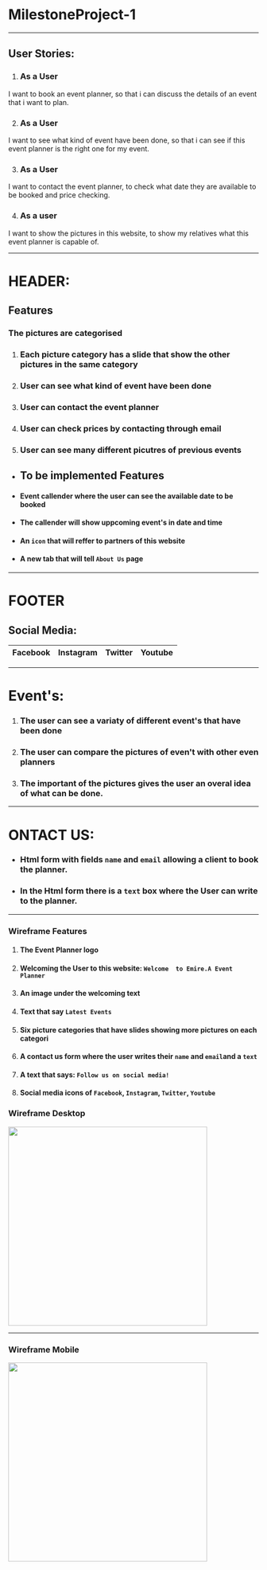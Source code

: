 # MilestoneProject-1
---
## User Stories:

1. ### As a User
I want to book an event planner, 
so that i can discuss the details of an event that i want to plan.

2. ### As a User
I want to see what kind of event have been done, 
so that i can see if this event planner is the right one for my event.

3. ### As a User
I want to contact the event planner, 
to check what date they are available to be booked and price checking.

4. ### As a user
I want to show the pictures in this website, 
to show my relatives what this event planner is capable of.

---

# HEADER:
## Features

### The pictures are categorised
1. ### Each picture category has a slide that show the other pictures in the same category
2. ### User can see what kind of event have been done 
3. ### User can contact the event planner
4. ### User can check prices by contacting through email
5. ### User can see many different picutres of previous events

- ## To be implemented Features
- #### Event callender where the user can see the available date to be booked
- #### The callender will show uppcoming event's in date and time
- #### An `icon` that will reffer to partners of this website
- #### A new tab that will tell `About Us` page 
---
# FOOTER
## Social Media:

| Facebook | Instagram |Twitter | Youtube | 
| --- | --- | --- |  --- | 
---
# Event's:
1. ### The user can see a variaty of different event's that have been done
2. ### The user can compare the pictures of even't with other even planners
3. ### The important of the pictures gives the user an overal idea of what can be done.
---
# ONTACT US: 
 - ### Html form with fields `name` and `email` allowing a client to book the planner.
 - ### In the Html form there is a `text` box where the User can write to the planner.
 ---
 
 ### Wireframe Features
 1. #### The Event Planner logo
 2. #### Welcoming the User to this website: `Welcome  to Emire.A Event Planner`
 3. #### An image under the welcoming text
 4. #### Text that say `Latest Events`
 5. #### Six picture categories that have slides showing more pictures on each categori
 6. #### A contact us form where the user writes their `name` and `email`and a `text`
 7. #### A text that says: `Follow us on social media!`
 8. #### Social media icons of `Facebook`, `Instagram`, `Twitter`, `Youtube`  
 
 
 ### Wireframe Desktop 
 <img src="Wireframe/Emir.A-image-1.png" width="400">
 
 ---
 
 ### Wireframe Mobile
 <img src="Wireframe/Emir.A-android-image-2.png" width="400">
 
 
